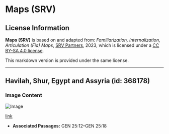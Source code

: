 # Maps (SRV)

## License Information

**Maps (SRV)** is based on and adapted from: _Familiarization, Internalization, Articulation (Fia) Maps_, [SRV Partners](https://srvpartners.org/home/), 2023, which is licensed under a [CC BY-SA 4.0 license](https://creativecommons.org/licenses/by-sa/4.0/legalcode.en).

This markdown version is provided under the same license.



--------------------------------

## Havilah, Shur, Egypt and Assyria (id: 368178)

### Image Content

![Image](https://cdn.aquifer.bible/aquifer-content/resources/FIAMaps/havilah-shur-egypt-and-assyria.jpg)

[link](https://cdn.aquifer.bible/aquifer-content/resources/FIAMaps/havilah-shur-egypt-and-assyria.jpg)

* **Associated Passages:** GEN 25:12–GEN 25:18

